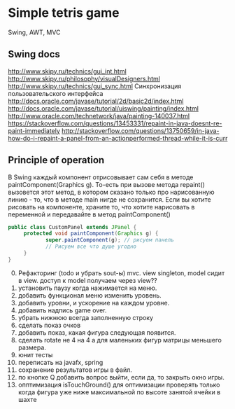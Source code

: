 # Simple tetris game
Swing, AWT, MVC

## Swing docs
http://www.skipy.ru/technics/gui_int.html
http://www.skipy.ru/philosophy/visualDesigners.html
http://www.skipy.ru/technics/gui_sync.html Синхронизация пользовательского интерфейса
http://docs.oracle.com/javase/tutorial/2d/basic2d/index.html
http://docs.oracle.com/javase/tutorial/uiswing/painting/index.html
http://www.oracle.com/technetwork/java/painting-140037.html
https://stackoverflow.com/questions/13453331/repaint-in-java-doesnt-re-paint-immediately
http://stackoverflow.com/questions/13750659/in-java-how-do-i-repaint-a-panel-from-an-actionperformed-thread-while-it-is-curr
## Principle of operation
В Swing каждый компонент отрисовывает сам себя в методе paintComponent(Graphics g).
То-есть при вызове метода repaint() вызовется этот метод, в котором сказано только про нарисованную линию - то, что в методе main нигде не сохранится.
Если вы хотите рисовать на компоненте, храните то, что хотите нарисовать в переменной и передавайте в метод paintComponent()

```java
public class CustomPanel extends JPanel {
     protected void paintComponent(Graphics g) {
            super.paintComponent(g); // рисуем панель
            // Рисуем все что душе угодно
     }
}
```

0. Рефакторинг (todo и убрать sout-ы)
mvc. view singleton, model сидит в view. доступ к model получаем через view??
0. установить паузу когда нажимается на меню.
1. добавить функционал меню изменить уровень.
7. добавить уровни, и ускорение на каждом уровне.
0. добавить надпись game over.
2. убрать нижнюю всегда заполненную строку
4. сделать показ очков
6. добавить показ, какая фигура следующая появится.
7. сделать rotate не 4 на 4 а для маленьких фигур матрицы меньшего размера.
8. юнит тесты
9. переписать на javafx, spring
10. сохранение результатов игры в файл.
12. по кнопке Q добавить вопрос выйти, если да, то закрыть окно игры.
13. опптимизация isTouchGround() для оптимизации проверять только когда фигура уже ниже максимальной по высоте занятой ячейки в шахте